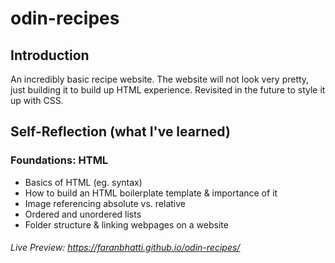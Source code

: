 # odin-recipes

## Introduction
An incredibly basic recipe website. The website will not look very pretty, just building it to build up HTML experience. Revisited in the future to style it up with CSS.

## Self-Reflection (what I've learned)

### Foundations: HTML
- Basics of HTML (eg. syntax)
- How to build an HTML boilerplate template & importance of it
- Image referencing absolute vs. relative
- Ordered and unordered lists
- Folder structure & linking webpages on a website

###### Live Preview: https://faranbhatti.github.io/odin-recipes/

